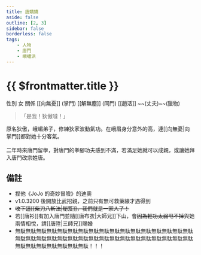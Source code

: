 ```yaml
---
title: 唐嬌嬌
aside: false
outline: [2, 3]
sidebar: false
borderless: false
tags:
    - 人物
    - 唐門
    - 峨嵋派
---
```


# {{ $frontmatter.title }}

<ChTabs position="bottom">
    <ChTab title="狄傲">
        <Ch
            src='/images/characters/big_trainee_girl_1/normal2.png' 
            position='right'/>
        <ChName nameZh='狄傲' nameEn='Di Ao' position='right' />
        <ChTable>
            <ChTr>
                <ChTd isTitle=true>
                    性別
                </ChTd>
                <ChTd>
                    女
                </ChTd>
            </ChTr>
            <ChTr>
                <ChTd isTitle=true position='center'>
                    關係
                </ChTd>
            </ChTr>
            <ChTr>
                <ChTd position='center'>
                    [[向無憂]] (掌門)
                </ChTd>
            </ChTr>
            <ChTr>
                <ChTd position='center'>
                    [[解無塵]] (同門)
                </ChTd>
            </ChTr>
            <ChTr>
                <ChTd position='center'>
                    [[趙活]] ~~(丈夫)~~(獵物)
                </ChTd>
            </ChTr>
        </ChTable>
    </ChTab>
    <ChTab title="JOJO立">
        <Ch 
            src='/images/characters/big_trainee_girl_1/jojo2.png' 
            position='right' />
        <ChName
            nameZh='JOJO立'
            nameEn='Jojo Pose'/>
    </ChTab>
    <ChTab title="唐嬌嬌">
        <Ch 
            src='/images/characters/big_trainee_girl_1/normal.png' 
            position='right' />
        <ChName
            nameZh='唐嬌嬌'
            nameEn='Tang Jiao Jiao'/>
    </ChTab>
    <ChTab title="JOJO立2">
        <Ch 
            src='/images/characters/big_trainee_girl_1/jojo.png' 
            position='right' />
        <ChName
            nameZh='JOJO立'
            nameEn='Jojo Pose'/>
    </ChTab>
</ChTabs>

> 「是我！狄傲噠！」

原名狄傲，峨嵋弟子，修練狄家波動氣功。在峨眉身分意外的高，連[[向無憂|向掌門]]都對她十分客氣。
<br><br>
二年時來唐門留學，對唐門的拳腳功夫感到不滿，若滿足她就可以<EndIcon no="50">成親</EndIcon>，或讓她拜入唐門改宗姓唐。

## 備註

-   捏他《JoJo 的奇妙冒險》的迪奧
-   v1.0.3200 後開放比武招親，之前只有無可救藥線才遇得到
-   ~~收下這[[柴刀八斬法|秘笈]]，我們就是一家人了！~~
-   若[[唐衫]]有加入唐門並隨[[唐布衣|大師兄]]下山，會~~因為輕功太弱甩不掉~~與她兩情相悅，請[[唐陞|三師兄]]賜婚
-   無駄無駄無駄無駄無駄無駄無駄無駄無駄無駄無駄無駄無駄無駄無駄無駄無駄無駄無駄無駄無駄無駄無駄無駄無駄無駄無駄無駄無駄無駄無駄無駄無駄無駄無駄無駄無駄無駄無駄無駄無駄！！！

